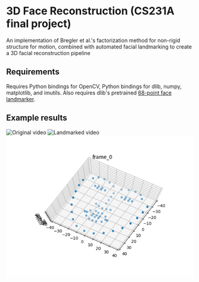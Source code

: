 # 3D Face Reconstruction (CS231A final project)
An implementation of Bregler et al.'s factorization method for non-rigid structure for motion, combined with automated facial landmarking to create a 3D facial reconstruction pipeline

## Requirements
Requires Python bindings for OpenCV, Python bindings for dlib, numpy, matplotlib, and imutils. Also requires dlib's pretrained [68-point face landmarker](http://dlib.net/files/shape_predictor_68_face_landmarks.dat.bz2).

## Example results
![Original video](original.gif)
![Landmarked video](landmarked.gif)
![Reconstructed video](reconstruction.gif)
